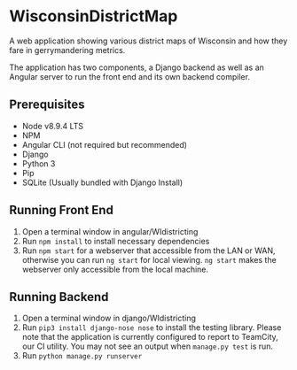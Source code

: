 # WisconsinDistrictMap
A web application showing various district maps of Wisconsin and how they fare in gerrymandering metrics.

The application has two components, a Django backend as well as an Angular server to run the front end and its own backend compiler.

## Prerequisites
- Node v8.9.4 LTS
- NPM
- Angular CLI (not required but recommended)
- Django
- Python 3
- Pip
- SQLite (Usually bundled with Django Install)

## Running Front End
1. Open a terminal window in angular/WIdistricting
2. Run ``` npm install ``` to install necessary dependencies
3. Run ``` npm start ``` for a webserver that accessible from the LAN or WAN, otherwise you can run ``` ng start ``` for local viewing. ```ng start``` makes the webserver only accessible from the local machine.

## Running Backend
1. Open a terminal window in django/WIdistricting
2. Run ```pip3 install django-nose nose``` to install the testing library. Please note that the application is currently configured to report to TeamCity, our CI utility. You may not see an output when ```manage.py test``` is run.
3. Run ```python manage.py runserver```
